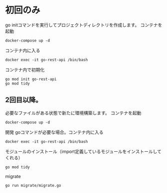 # 初回のみ
go initコマンドを実行してプロジェクトディレクトリを作成します。
コンテナを起動
```
docker-compose up -d
```
コンテナ内に入る
```
docker exec -it go-rest-api /bin/bash
```
コンテナ内で初期化
```
go mod init go-rest-api
go mod tidy
```

## 2回目以降。
必要なファイルがある状態で新たに環境構築します。
コンテナを起動
```
docker-compose up -d
```
開発
goコマンドが必要な場合。コンテナ内に入る
```
docker exec -it go-rest-api /bin/bash
```
モジュールのインストール（import定義しているモジュールをインストールしてくれる）
```
go mod tidy
```
migrate
```
go run migrate/migrate.go
```